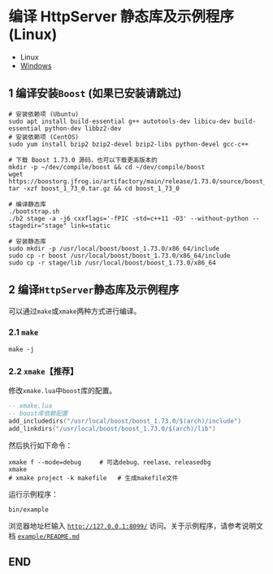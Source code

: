 # 编译 HttpServer 静态库及示例程序 (Linux)

+ Linux
+ [Windows](./BUILD_Windows.md)

## 1 编译安装`Boost` (如果已安装请跳过)

```shell
# 安装依赖项 (Ubuntu)
sudo apt install build-essential g++ autotools-dev libicu-dev build-essential python-dev libbz2-dev
# 安装依赖项 (CentOS)
sudo yum install bzip2 bzip2-devel bzip2-libs python-devel gcc-c++

# 下载 Boost 1.73.0 源码，也可以下载更高版本的
mkdir -p ~/dev/compile/boost && cd ~/dev/compile/boost
wget https://boostorg.jfrog.io/artifactory/main/release/1.73.0/source/boost_1_73_0.tar.gz
tar -xzf boost_1_73_0.tar.gz && cd boost_1_73_0

# 编译静态库
./bootstrap.sh
./b2 stage -a -j6 cxxflags='-fPIC -std=c++11 -O3' --without-python --stagedir="stage" link=static

# 安装静态库
sudo mkdir -p /usr/local/boost/boost_1.73.0/x86_64/include
sudo cp -r boost /usr/local/boost/boost_1.73.0/x86_64/include
sudo cp -r stage/lib /usr/local/boost/boost_1.73.0/x86_64
```

## 2 编译`HttpServer`静态库及示例程序

可以通过`make`或`xmake`两种方式进行编译。

### 2.1 `make`

```shell
make -j
```

### 2.2 `xmake`【推荐】

修改`xmake.lua`中`boost`库的配置。

```lua
-- xmake.lua
-- boost库依赖配置
add_includedirs("/usr/local/boost/boost_1.73.0/$(arch)/include")
add_linkdirs("/usr/local/boost/boost_1.73.0/$(arch)/lib")
```

然后执行如下命令：

```shell
xmake f --mode=debug     # 可选debug、reelase、releasedbg
xmake
# xmake project -k makefile   # 生成makefile文件
```

运行示例程序：

```shell
bin/example
```

浏览器地址栏输入 [`http://127.0.0.1:8099/`](http://127.0.0.1:8099/) 访问。关于示例程序，请参考说明文档 [`example/README.md`](example/README.md)

## END
